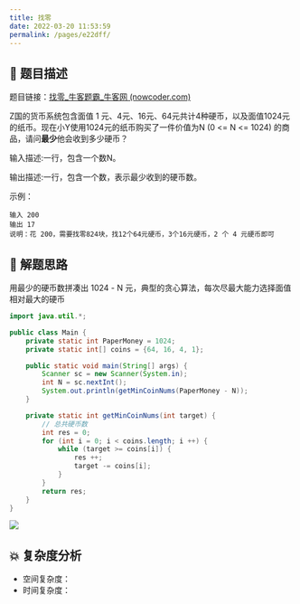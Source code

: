 ```yaml
---
title: 找零
date: 2022-03-20 11:53:59
permalink: /pages/e22dff/
---
```


## 📃 题目描述

题目链接：[找零_牛客题霸_牛客网 (nowcoder.com)](https://www.nowcoder.com/practice/944e5ca0ea88471fbfa73061ebe95728?tpId=137&tqId=33900&companyId=665&rp=1&ru=%2Fcompany%2Fhome%2Fcode%2F665&qru=%2Fta%2Fexam-bytedance%2Fquestion-ranking&tab=answerKey)

Z国的货币系统包含面值 1 元、4元、16元、64元共计4种硬币，以及面值1024元的纸币。现在小Y使用1024元的纸币购买了一件价值为N (0 <= N <= 1024) 的商品，请问**最少**他会收到多少硬币？

输入描述:一行，包含一个数N。

输出描述:一行，包含一个数，表示最少收到的硬币数。

示例：

```
输入 200
输出 17
说明：花 200，需要找零824块，找12个64元硬币，3个16元硬币，2 个 4 元硬币即可
```

## 🔔 解题思路

用最少的硬币数拼凑出 1024 - N 元，典型的贪心算法，每次尽最大能力选择面值相对最大的硬币


```java
import java.util.*;

public class Main {
    private static int PaperMoney = 1024;
    private static int[] coins = {64, 16, 4, 1};

    public static void main(String[] args) {
        Scanner sc = new Scanner(System.in);
        int N = sc.nextInt();
        System.out.println(getMinCoinNums(PaperMoney - N));
    }

    private static int getMinCoinNums(int target) {
        // 总共硬币数
        int res = 0;
        for (int i = 0; i < coins.length; i ++) {
            while (target >= coins[i]) {
                res ++;
                target -= coins[i];
            }
        }
        return res;
    }
}
```

![](https://cs-wiki.oss-cn-shanghai.aliyuncs.com/img/20220103212754.png)

## 💥 复杂度分析

- 空间复杂度：
- 时间复杂度：

